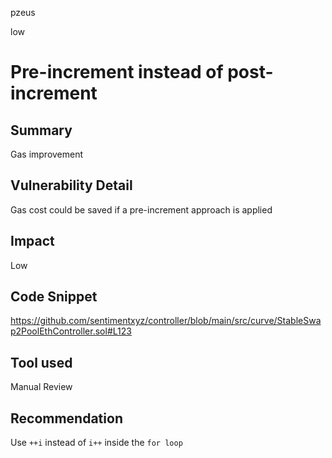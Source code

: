 pzeus

low

# Pre-increment instead of post-increment

## Summary
Gas improvement
## Vulnerability Detail
Gas cost could be saved if a pre-increment approach is applied
## Impact
Low
## Code Snippet
https://github.com/sentimentxyz/controller/blob/main/src/curve/StableSwap2PoolEthController.sol#L123
## Tool used

Manual Review

## Recommendation
Use `++i` instead of `i++` inside the `for loop`